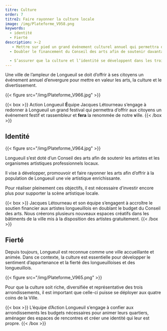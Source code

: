 ```yaml
---
titre: Culture
order: 7
titre2: Faire rayonner la culture locale
image: /img/Plateforme_V958.png
keywords:
  - identité
  - Fierté
description: >-2
   - Mettre sur pied un grand événement culturel annuel qui permettra d’offrir aux citoyens un événement festif et rassembleur
  - Doubler le financement du Conseil des arts afin de soutenir davantage d’artistes de Longueuil et créer de nouveaux espaces créatifs

  - S’assurer que la culture et l’identité se développent dans les trois arrondissements
---
```

Une ville de l’ampleur de Longueuil se doit d’offrir à ses citoyens un événement annuel d’envergure pour mettre en valeur les arts, la culture et le divertissement.

{{< figure src="/img/Plateforme_V966.jpg" >}}

{{< box >}}
Action Longueuil **É**quipe Jacques  Létourneau  s’engage à redonner à Longueuil un grand festival qui permettra d’offrir aux citoyens un événement festif et rassembleur et **fera** la renommée de notre **v**ille.
{{< /box >}}

## Identité

{{< figure src="/img/Plateforme_V964.jpg" >}}

Longueuil s’est doté d’un Conseil des arts afin de soutenir les artistes et les organismes artistiques professionnels locaux.

Il vise à développer, promouvoir et faire rayonner les arts afin d’offrir à la population de Longueuil une vie artistique enrichissante.

Pour réaliser pleinement ces objectifs, il est nécessaire d’investir encore plus pour supporter la scène artistique locale.

{{< box >}}
Jacques   Létourneau   et son équipe s’engagent à accroître le soutien financier aux artistes longueuillois en doublant le budget du Conseil des arts. Nous créerons plusieurs nouveaux espaces créatifs dans les bâtiments de la ville mis à la disposition des artistes gratuitement. 
{{< /box >}}

## Fierté

Depuis toujours, Longueuil est reconnue comme une ville accueillante et animée. Dans ce contexte, la culture est essentielle pour développer le sentiment d’appartenance et la fierté des  longueuilloises  et des  longueuillois.

{{< figure src="/img/Plateforme_V965.png" >}}

Pour que la culture soit riche, diversifiée et représentative des trois arrondissements, il est important que celle-ci puisse se déployer aux quatre coins de la Ville.

{{< box >}}
L’équipe d’Action Longueuil s’engage à confier aux arrondissements les budgets nécessaires pour animer leurs quartiers, aménager des espaces de rencontres et créer une identité qui leur est propre.
{{< /box >}}